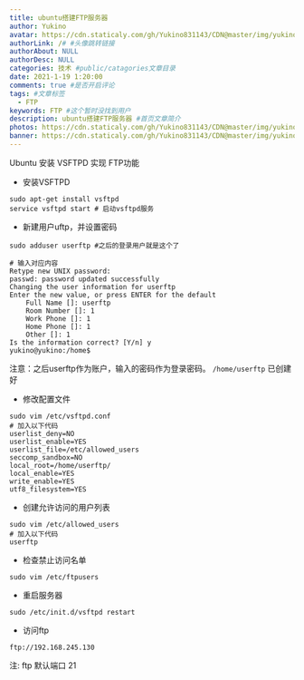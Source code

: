 ```yaml
---
title: ubuntu搭建FTP服务器
author: Yukino
avatar: https://cdn.staticaly.com/gh/Yukino831143/CDN@master/img/yukino/avatar/a26.ico #头像地址
authorLink: /# #头像跳转链接
authorAbout: NULL
authorDesc: NULL
categories: 技术 #public/catagories文章目录
date: 2021-1-19 1:20:00
comments: true #是否开启评论
tags: #文章标签
  - FTP
keywords: FTP #这个暂时没找到用户
description: ubuntu搭建FTP服务器 #首页文章简介
photos: https://cdn.staticaly.com/gh/Yukino831143/CDN@master/img/yukino/article_cover/ #首页的文章的封面图
banner: https://cdn.staticaly.com/gh/Yukino831143/CDN@master/img/yukino/banner/1.jpg #文章详情页的banner
---
```

Ubuntu 安装 VSFTPD 实现 FTP功能

- 安装VSFTPD

```shell
sudo apt-get install vsftpd
service vsftpd start # 启动vsftpd服务
```

- 新建用户uftp，并设置密码

```shell
sudo adduser userftp #之后的登录用户就是这个了
```

```shell
# 输入对应内容
Retype new UNIX password:
passwd: password updated successfully
Changing the user information for userftp
Enter the new value, or press ENTER for the default
	Full Name []: userftp 
	Room Number []: 1
	Work Phone []: 1
	Home Phone []: 1
	Other []: 1
Is the information correct? [Y/n] y
yukino@yukino:/home$
```
注意：之后userftp作为账户，输入的密码作为登录密码。
`/home/userftp` 已创建好

- 修改配置文件

```shell
sudo vim /etc/vsftpd.conf
# 加入以下代码
userlist_deny=NO
userlist_enable=YES
userlist_file=/etc/allowed_users
seccomp_sandbox=NO
local_root=/home/userftp/
local_enable=YES
write_enable=YES
utf8_filesystem=YES
```

- 创建允许访问的用户列表

```shell
sudo vim /etc/allowed_users
# 加入以下代码
userftp
```

- 检查禁止访问名单

```shell
sudo vim /etc/ftpusers
```

- 重启服务器

```shell
sudo /etc/init.d/vsftpd restart
```

- 访问ftp

```shell
ftp://192.168.245.130
```

注: ftp 默认端口 21